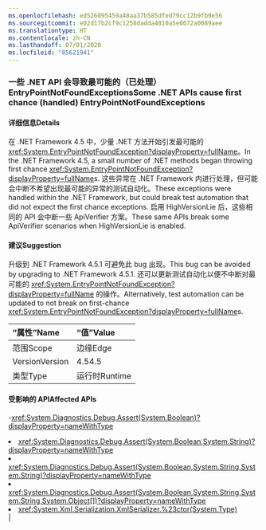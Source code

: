 ```yaml
---
ms.openlocfilehash: ed526095459a48aa37b585dfed79cc12b9fb9e56
ms.sourcegitcommit: e02d17b2cf9c1258dadda4810a5e6072a0089aee
ms.translationtype: HT
ms.contentlocale: zh-CN
ms.lasthandoff: 07/01/2020
ms.locfileid: "85621941"
---
```

### <a name="some-net-apis-cause-first-chance-handled-entrypointnotfoundexceptions"></a><span data-ttu-id="e3317-101">一些 .NET API 会导致最可能的（已处理）EntryPointNotFoundExceptions</span><span class="sxs-lookup"><span data-stu-id="e3317-101">Some .NET APIs cause first chance (handled) EntryPointNotFoundExceptions</span></span>

#### <a name="details"></a><span data-ttu-id="e3317-102">详细信息</span><span class="sxs-lookup"><span data-stu-id="e3317-102">Details</span></span>

<span data-ttu-id="e3317-103">在 .NET Framework 4.5 中，少量 .NET 方法开始引发最可能的 <xref:System.EntryPointNotFoundException?displayProperty=fullName>。</span><span class="sxs-lookup"><span data-stu-id="e3317-103">In the .NET Framework 4.5, a small number of .NET methods began throwing first chance <xref:System.EntryPointNotFoundException?displayProperty=fullName>s.</span></span> <span data-ttu-id="e3317-104">这些异常在 .NET Framework 内进行处理，但可能会中断不希望出现最可能的异常的测试自动化。</span><span class="sxs-lookup"><span data-stu-id="e3317-104">These exceptions were handled within the .NET Framework, but could break test automation that did not expect the first chance exceptions.</span></span> <span data-ttu-id="e3317-105">启用 HighVersionLie 后，这些相同的 API 会中断一些 ApiVerifier 方案。</span><span class="sxs-lookup"><span data-stu-id="e3317-105">These same APIs break some ApiVerifier scenarios when HighVersionLie is enabled.</span></span>

#### <a name="suggestion"></a><span data-ttu-id="e3317-106">建议</span><span class="sxs-lookup"><span data-stu-id="e3317-106">Suggestion</span></span>

<span data-ttu-id="e3317-107">升级到 .NET Framework 4.5.1 可避免此 bug 出现。</span><span class="sxs-lookup"><span data-stu-id="e3317-107">This bug can be avoided by upgrading to .NET Framework 4.5.1.</span></span> <span data-ttu-id="e3317-108">还可以更新测试自动化以便不中断对最可能的 <xref:System.EntryPointNotFoundException?displayProperty=fullName> 的操作。</span><span class="sxs-lookup"><span data-stu-id="e3317-108">Alternatively, test automation can be updated to not break on first-chance <xref:System.EntryPointNotFoundException?displayProperty=fullName>s.</span></span>

| <span data-ttu-id="e3317-109">“属性”</span><span class="sxs-lookup"><span data-stu-id="e3317-109">Name</span></span>    | <span data-ttu-id="e3317-110">“值”</span><span class="sxs-lookup"><span data-stu-id="e3317-110">Value</span></span>       |
|:--------|:------------|
| <span data-ttu-id="e3317-111">范围</span><span class="sxs-lookup"><span data-stu-id="e3317-111">Scope</span></span>   |<span data-ttu-id="e3317-112">边缘</span><span class="sxs-lookup"><span data-stu-id="e3317-112">Edge</span></span>|
|<span data-ttu-id="e3317-113">Version</span><span class="sxs-lookup"><span data-stu-id="e3317-113">Version</span></span>|<span data-ttu-id="e3317-114">4.5</span><span class="sxs-lookup"><span data-stu-id="e3317-114">4.5</span></span>|
|<span data-ttu-id="e3317-115">类型</span><span class="sxs-lookup"><span data-stu-id="e3317-115">Type</span></span>|<span data-ttu-id="e3317-116">运行时</span><span class="sxs-lookup"><span data-stu-id="e3317-116">Runtime</span></span>

#### <a name="affected-apis"></a><span data-ttu-id="e3317-117">受影响的 API</span><span class="sxs-lookup"><span data-stu-id="e3317-117">Affected APIs</span></span>

-<xref:System.Diagnostics.Debug.Assert(System.Boolean)?displayProperty=nameWithType></li><li><xref:System.Diagnostics.Debug.Assert(System.Boolean,System.String)?displayProperty=nameWithType></li><li><xref:System.Diagnostics.Debug.Assert(System.Boolean,System.String,System.String)?displayProperty=nameWithType></li><li><xref:System.Diagnostics.Debug.Assert(System.Boolean,System.String,System.String,System.Object[])?displayProperty=nameWithType></li><li><xref:System.Xml.Serialization.XmlSerializer.%23ctor(System.Type)></li></ul>|
